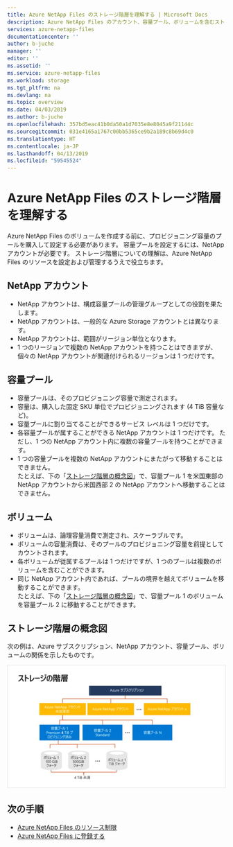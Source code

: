 ```yaml
---
title: Azure NetApp Files のストレージ階層を理解する | Microsoft Docs
description: Azure NetApp Files のアカウント、容量プール、ボリュームを含むストレージ階層について説明します。
services: azure-netapp-files
documentationcenter: ''
author: b-juche
manager: ''
editor: ''
ms.assetid: ''
ms.service: azure-netapp-files
ms.workload: storage
ms.tgt_pltfrm: na
ms.devlang: na
ms.topic: overview
ms.date: 04/03/2019
ms.author: b-juche
ms.openlocfilehash: 357bd5eac41b0da50a1d7035e8e8045a9f21144c
ms.sourcegitcommit: 031e4165a1767c00bb5365ce9b2a189c8b69d4c0
ms.translationtype: HT
ms.contentlocale: ja-JP
ms.lasthandoff: 04/13/2019
ms.locfileid: "59545524"
---
```

# <a name="understand-the-storage-hierarchy-of-azure-netapp-files"></a>Azure NetApp Files のストレージ階層を理解する

Azure NetApp Files のボリュームを作成する前に、プロビジョニング容量のプールを購入して設定する必要があります。  容量プールを設定するには、NetApp アカウントが必要です。 ストレージ階層についての理解は、Azure NetApp Files のリソースを設定および管理するうえで役立ちます。

## <a name="azure_netapp_files_account"></a>NetApp アカウント

- NetApp アカウントは、構成容量プールの管理グループとしての役割を果たします。  
- NetApp アカウントは、一般的な Azure Storage アカウントとは異なります。 
- NetApp アカウントは、範囲がリージョン単位となります。   
- 1 つのリージョンで複数の NetApp アカウントを持つことはできますが、個々の NetApp アカウントが関連付けられるリージョンは 1 つだけです。

## <a name="capacity_pools"></a>容量プール

- 容量プールは、そのプロビジョニング容量で測定されます。  
- 容量は、購入した固定 SKU 単位でプロビジョニングされます (4 TiB 容量など)。
- 容量プールに割り当てることができるサービス レベルは 1 つだけです。  
- 各容量プールが属することができる NetApp アカウントは 1 つだけです。 ただし、1 つの NetApp アカウント内に複数の容量プールを持つことができます。  
- 1 つの容量プールを複数の NetApp アカウントにまたがって移動することはできません。   
  たとえば、下の「[ストレージ階層の概念図](#conceptual_diagram_of_storage_hierarchy)」で、容量プール 1 を米国東部の NetApp アカウントから米国西部 2 の NetApp アカウントへ移動することはできません。  

## <a name="volumes"></a>ボリューム

- ボリュームは、論理容量消費で測定され、スケーラブルです。 
- ボリュームの容量消費は、そのプールのプロビジョニング容量を前提としてカウントされます。
- 各ボリュームが従属するプールは 1 つだけですが、1 つのプールは複数のボリュームを含むことができます。 
- 同じ NetApp アカウント内であれば、プールの境界を越えてボリュームを移動することができます。    
  たとえば、下の「[ストレージ階層の概念図](#conceptual_diagram_of_storage_hierarchy)」で、容量プール 1 のボリュームを容量プール 2 に移動することができます。

## <a name="conceptual_diagram_of_storage_hierarchy"></a>ストレージ階層の概念図 
次の例は、Azure サブスクリプション、NetApp アカウント、容量プール、ボリュームの関係を示したものです。   

![ストレージ階層の概念図](../media/azure-netapp-files/azure-netapp-files-storage-hierarchy.png)

## <a name="next-steps"></a>次の手順

- [Azure NetApp Files のリソース制限](azure-netapp-files-resource-limits.md)
- [Azure NetApp Files に登録する](azure-netapp-files-register.md)
